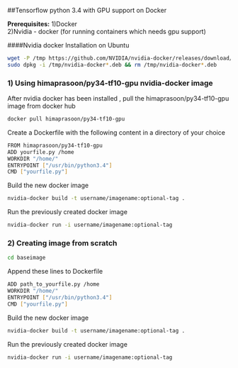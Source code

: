 ##Tensorflow python 3.4 with GPU support on Docker

**Prerequisites:**
1)Docker<br>
2)Nvidia - docker (for running containers which needs gpu support)

####Nvidia docker Installation on Ubuntu
```bash
wget -P /tmp https://github.com/NVIDIA/nvidia-docker/releases/download/v1.0.0-rc.3/nvidia-docker_1.0.0.rc.3-1_amd64.deb
sudo dpkg -i /tmp/nvidia-docker*.deb && rm /tmp/nvidia-docker*.deb
```

### 1) Using himaprasoon/py34-tf10-gpu nvidia-docker image 
After nvidia docker has been installed , pull the himaprasoon/py34-tf10-gpu image from docker hub
```bash
docker pull himaprasoon/py34-tf10-gpu
```
Create a Dockerfile with the following content in a directory of your choice
```bash
FROM himaprasoon/py34-tf10-gpu
ADD yourfile.py /home
WORKDIR "/home/"
ENTRYPOINT ["/usr/bin/python3.4"]
CMD ["yourfile.py"]
```
Build the new docker image
```bash
nvidia-docker build -t username/imagename:optional-tag .
```
Run the previously created docker image
```bash
nvidia-docker run -i username/imagename:optional-tag
```

### 2) Creating image from scratch 
```bash
cd baseimage
```
Append these lines to Dockerfile
```bash
ADD path_to_yourfile.py /home
WORKDIR "/home/"
ENTRYPOINT ["/usr/bin/python3.4"]
CMD ["yourfile.py"]

```
Build the new docker image
```bash
nvidia-docker build -t username/imagename:optional-tag .
```
Run the previously created docker image
```bash
nvidia-docker run -i username/imagename:optional-tag
```



